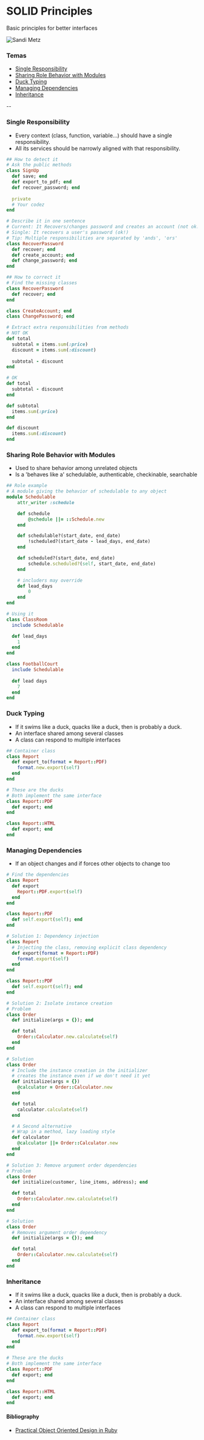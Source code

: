 # SOLID Principles

Basic principles for better interfaces

![Sandi Metz](http://www.abetterdeveloper.com/assets/sandi_metz-42a6d38e5d4b591e219099dfd6e48ff6.png)

### Temas

* [Single Responsibility](#single-responsibility)
* [Sharing Role Behavior with Modules](#sharing-role-behavior-with-modules)
* [Duck Typing](#duck-typing)
* [Managing Dependencies](#managing-dependencies)
* [Inheritance](#inheritance)

--

### Single Responsibility

* Every context (class, function, variable...) should have a single responsibility.
* All its services should be narrowly aligned with that responsibility.

```ruby
## How to detect it
# Ask the public methods
class SignUp
  def save; end
  def export_to_pdf; end
  def recover_password; end
  
  private
  # Your codez
end

# Describe it in one sentence
# Current: It Recovers/changes password and creates an account (not ok!)
# Single: It recovers a user's password (ok!)
# Tip: Multiple responsibilities are separated by 'ands', 'ors'
class RecoverPassword
  def recover; end
  def create_account; end
  def change_password; end
end

## How to correct it
# Find the missing classes
class RecoverPassword
  def recover; end
end

class CreateAccount; end
class ChangePassword; end

# Extract extra responsibilities from methods
# NOT OK
def total
  subtotal = items.sum(:price)
  discount = items.sum(:discount)
  
  subtotal - discount
end

# OK
def total
  subtotal - discount
end

def subtotal
  items.sum(:price)
end

def discount
  items.sum(:discount)
end
```

### Sharing Role Behavior with Modules

* Used to share behavior among unrelated objects
* Is a 'behaves like a' schedulable, authenticable, checkinable, searchable

```ruby
## Role example
# A module giving the behavior of schedulable to any object
module Schedulable
    attr_writer :schedule

    def schedule
        @schedule ||= ::Schedule.new
    end

    def schedulable?(start_date, end_date)
        !scheduled?(start_date - lead_days, end_date)
    end

    def scheduled?(start_date, end_date)
        schedule.scheduled?(self, start_date, end_date)
    end

    # includers may override
    def lead_days
        0
    end
end

# Using it
class ClassRoom
  include Schedulable

  def lead_days
    1   
  end
end

class FootballCourt
  include Schedulable
  
  def lead days
    7
  end
end
```

### Duck Typing

* If it swims like a duck, quacks like a duck, then is probably a duck.
* An interface shared among several classes
* A class can respond to multiple interfaces

```ruby
## Container class
class Report
  def export_to(format = Report::PDF)
    format.new.export(self)
  end
end

# These are the ducks
# Both implement the same interface
class Report::PDF
  def export; end
end

class Report::HTML
  def export; end
end
```

### Managing Dependencies

* If an object changes and if forces other objects to change too

```ruby
# Find the dependencies
class Report
  def export
    Report::PDF.export(self)
  end
end

class Report::PDF
  def self.export(self); end
end

# Solution 1: Dependency injection
class Report
  # Injecting the class, removing explicit class dependency
  def export(format = Report::PDF)
    format.export(self)
  end
end

class Report::PDF
  def self.export(self); end
end

# Solution 2: Isolate instance creation
# Problem
class Order
  def initialize(args = {}); end

  def total
    Order::Calculator.new.calculate(self)
  end
end

# Solution
class Order
  # Include the instance creation in the initializer
  # creates the instance even if we don't need it yet
  def initialize(args = {})
    @calculator = Order::Calculator.new
  end

  def total
    calculator.calculate(self)
  end

  # A Second alternative
  # Wrap in a method, lazy loading style
  def calculator
    @calculator ||= Order::Calculator.new
  end
end

# Solution 3: Remove argument order dependencies
# Problem
class Order
  def initialize(customer, line_items, address); end

  def total
    Order::Calculator.new.calculate(self)
  end
end

# Solution
class Order
  # Removes argument order dependency
  def initialize(args = {}); end

  def total
    Order::Calculator.new.calculate(self)
  end
end
```

### Inheritance

* If it swims like a duck, quacks like a duck, then is probably a duck.
* An interface shared among several classes
* A class can respond to multiple interfaces

```ruby
## Container class
class Report
  def export_to(format = Report::PDF)
    format.new.export(self)
  end
end

# These are the ducks
# Both implement the same interface
class Report::PDF
  def export; end
end

class Report::HTML
  def export; end
end
```

#### Bibliography
- [Practical Object Oriented Design in Ruby](http://www.poodr.com/)
